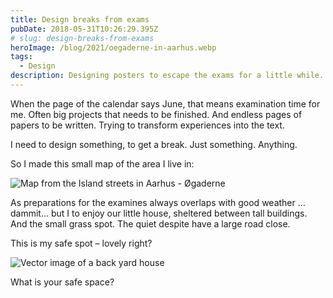 ```yaml
---
title: Design breaks from exams
pubDate: 2018-05-31T10:26:29.395Z
# slug: design-breaks-from-exams
heroImage: /blog/2021/oegaderne-in-aarhus.webp
tags:
  - Design
description: Designing posters to escape the exams for a little while. 
---
```


When the page of the calendar says June, that means examination time for me. Often big projects that needs to be finished. And endless pages of papers to be written. Trying to transform experiences into the text.

I need to design something, to get a break. Just something. Anything.

So I made this small map of the area I live in:

![Map from the Island streets in Aarhus - Øgaderne](/blog/2021/oegaderne-in-aarhus.webp)

As preparations for the examines always overlaps with good weather …dammit… but I to enjoy our little house, sheltered between tall buildings. And the small grass spot. The quiet despite have a large road close.

This is my safe spot – lovely right?

![Vector image of a back yard house](/blog/2021/home_hoeegh_guldbergs_gade.webp)

What is your safe space?


